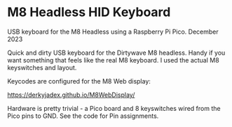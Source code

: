 # M8 Headless HID Keyboard
 USB keyboard for the M8 Headless using a Raspberry Pi Pico. December 2023
 
 Quick and dirty USB keyboard for the Dirtywave M8 headless. Handy if you want something that feels like the real M8 keyboard. I used the actual M8 keyswitches and layout.
 
 Keycodes are configured for the M8 Web display:
 
 https://derkyjadex.github.io/M8WebDisplay/
 
 Hardware is pretty trivial - a Pico board and 8 keyswitches wired from the Pico pins to GND. See the code for Pin assignments.
